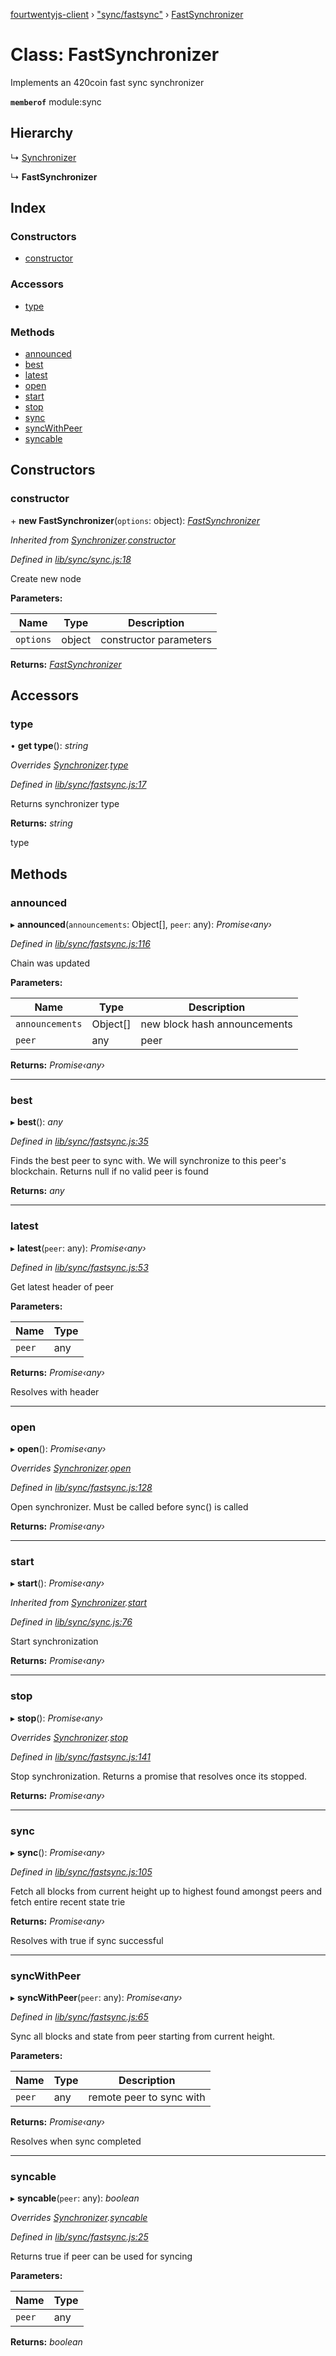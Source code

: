 [fourtwentyjs-client](../README.md) › ["sync/fastsync"](../modules/_sync_fastsync_.md) › [FastSynchronizer](_sync_fastsync_.fastsynchronizer.md)

# Class: FastSynchronizer

Implements an 420coin fast sync synchronizer

**`memberof`** module:sync

## Hierarchy

  ↳ [Synchronizer](_sync_sync_.synchronizer.md)

  ↳ **FastSynchronizer**

## Index

### Constructors

* [constructor](_sync_fastsync_.fastsynchronizer.md#constructor)

### Accessors

* [type](_sync_fastsync_.fastsynchronizer.md#type)

### Methods

* [announced](_sync_fastsync_.fastsynchronizer.md#announced)
* [best](_sync_fastsync_.fastsynchronizer.md#best)
* [latest](_sync_fastsync_.fastsynchronizer.md#latest)
* [open](_sync_fastsync_.fastsynchronizer.md#open)
* [start](_sync_fastsync_.fastsynchronizer.md#start)
* [stop](_sync_fastsync_.fastsynchronizer.md#stop)
* [sync](_sync_fastsync_.fastsynchronizer.md#sync)
* [syncWithPeer](_sync_fastsync_.fastsynchronizer.md#syncwithpeer)
* [syncable](_sync_fastsync_.fastsynchronizer.md#syncable)

## Constructors

###  constructor

\+ **new FastSynchronizer**(`options`: object): *[FastSynchronizer](_sync_fastsync_.fastsynchronizer.md)*

*Inherited from [Synchronizer](_sync_sync_.synchronizer.md).[constructor](_sync_sync_.synchronizer.md#constructor)*

*Defined in [lib/sync/sync.js:18](https://github.com/420integrated/fourtwentyjs-client/blob/master/lib/sync/sync.js#L18)*

Create new node

**Parameters:**

Name | Type | Description |
------ | ------ | ------ |
`options` | object | constructor parameters |

**Returns:** *[FastSynchronizer](_sync_fastsync_.fastsynchronizer.md)*

## Accessors

###  type

• **get type**(): *string*

*Overrides [Synchronizer](_sync_sync_.synchronizer.md).[type](_sync_sync_.synchronizer.md#type)*

*Defined in [lib/sync/fastsync.js:17](https://github.com/420integrated/fourtwentyjs-client/blob/master/lib/sync/fastsync.js#L17)*

Returns synchronizer type

**Returns:** *string*

type

## Methods

###  announced

▸ **announced**(`announcements`: Object[], `peer`: any): *Promise‹any›*

*Defined in [lib/sync/fastsync.js:116](https://github.com/420integrated/fourtwentyjs-client/blob/master/lib/sync/fastsync.js#L116)*

Chain was updated

**Parameters:**

Name | Type | Description |
------ | ------ | ------ |
`announcements` | Object[] | new block hash announcements |
`peer` | any | peer |

**Returns:** *Promise‹any›*

___

###  best

▸ **best**(): *any*

*Defined in [lib/sync/fastsync.js:35](https://github.com/420integrated/fourtwentyjs-client/blob/master/lib/sync/fastsync.js#L35)*

Finds the best peer to sync with. We will synchronize to this peer's
blockchain. Returns null if no valid peer is found

**Returns:** *any*

___

###  latest

▸ **latest**(`peer`: any): *Promise‹any›*

*Defined in [lib/sync/fastsync.js:53](https://github.com/420integrated/fourtwentyjs-client/blob/master/lib/sync/fastsync.js#L53)*

Get latest header of peer

**Parameters:**

Name | Type |
------ | ------ |
`peer` | any |

**Returns:** *Promise‹any›*

Resolves with header

___

###  open

▸ **open**(): *Promise‹any›*

*Overrides [Synchronizer](_sync_sync_.synchronizer.md).[open](_sync_sync_.synchronizer.md#open)*

*Defined in [lib/sync/fastsync.js:128](https://github.com/420integrated/fourtwentyjs-client/blob/master/lib/sync/fastsync.js#L128)*

Open synchronizer. Must be called before sync() is called

**Returns:** *Promise‹any›*

___

###  start

▸ **start**(): *Promise‹any›*

*Inherited from [Synchronizer](_sync_sync_.synchronizer.md).[start](_sync_sync_.synchronizer.md#start)*

*Defined in [lib/sync/sync.js:76](https://github.com/420integrated/fourtwentyjs-client/blob/master/lib/sync/sync.js#L76)*

Start synchronization

**Returns:** *Promise‹any›*

___

###  stop

▸ **stop**(): *Promise‹any›*

*Overrides [Synchronizer](_sync_sync_.synchronizer.md).[stop](_sync_sync_.synchronizer.md#stop)*

*Defined in [lib/sync/fastsync.js:141](https://github.com/420integrated/fourtwentyjs-client/blob/master/lib/sync/fastsync.js#L141)*

Stop synchronization. Returns a promise that resolves once its stopped.

**Returns:** *Promise‹any›*

___

###  sync

▸ **sync**(): *Promise‹any›*

*Defined in [lib/sync/fastsync.js:105](https://github.com/420integrated/fourtwentyjs-client/blob/master/lib/sync/fastsync.js#L105)*

Fetch all blocks from current height up to highest found amongst peers and
fetch entire recent state trie

**Returns:** *Promise‹any›*

Resolves with true if sync successful

___

###  syncWithPeer

▸ **syncWithPeer**(`peer`: any): *Promise‹any›*

*Defined in [lib/sync/fastsync.js:65](https://github.com/420integrated/fourtwentyjs-client/blob/master/lib/sync/fastsync.js#L65)*

Sync all blocks and state from peer starting from current height.

**Parameters:**

Name | Type | Description |
------ | ------ | ------ |
`peer` | any | remote peer to sync with |

**Returns:** *Promise‹any›*

Resolves when sync completed

___

###  syncable

▸ **syncable**(`peer`: any): *boolean*

*Overrides [Synchronizer](_sync_sync_.synchronizer.md).[syncable](_sync_sync_.synchronizer.md#syncable)*

*Defined in [lib/sync/fastsync.js:25](https://github.com/420integrated/fourtwentyjs-client/blob/master/lib/sync/fastsync.js#L25)*

Returns true if peer can be used for syncing

**Parameters:**

Name | Type |
------ | ------ |
`peer` | any |

**Returns:** *boolean*
